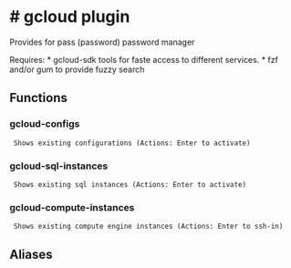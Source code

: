 # # gcloud plugin

 Provides for pass (password) password manager

 Requires: 
    * gcloud-sdk tools for faste access to different services.
    * fzf and/or gum to provide fuzzy search


## Functions

###   gcloud-configs 
     Shows existing configurations (Actions: Enter to activate)

###   gcloud-sql-instances 
     Shows existing sql instances (Actions: Enter to activate)

###   gcloud-compute-instances 
     Shows existing compute engine instances (Actions: Enter to ssh-in)


## Aliases

